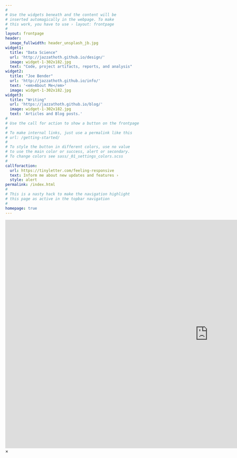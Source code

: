 ```yaml
---
#
# Use the widgets beneath and the content will be
# inserted automagically in the webpage. To make
# this work, you have to use › layout: frontpage
#
layout: frontpage
header:
  image_fullwidth: header_unsplash_jb.jpg
widget1:
  title: "Data Science"
  url: 'http://jazzathoth.github.io/design/'
  image: widget-1-302x182.jpg
  text: "Code, project artifacts, reports, and analysis"
widget2:
  title: "Joe Bender"
  url: 'http://jazzathoth.github.io/info/'
  text: '<em>About Me</em>'
  image: widget-1-302x182.jpg
widget3:
  title: "Writing"
  url: 'https://jazzathoth.github.io/blog/'
  image: widget-1-302x182.jpg
  text: 'Articles and Blog posts.'
#
# Use the call for action to show a button on the frontpage
#
# To make internal links, just use a permalink like this
# url: /getting-started/
#
# To style the button in different colors, use no value
# to use the main color or success, alert or secondary.
# To change colors see sass/_01_settings_colors.scss
#
callforaction:
  url: https://tinyletter.com/feeling-responsive
  text: Inform me about new updates and features ›
  style: alert
permalink: /index.html
#
# This is a nasty hack to make the navigation highlight
# this page as active in the topbar navigation
#
homepage: true
---
```


<div id="videoModal" class="reveal-modal large" data-reveal="">
  <div class="flex-video widescreen vimeo" style="display: block;">
    <iframe width="1280" height="720" src="https://www.youtube.com/embed/3b5zCFSmVvU" frameborder="0" allowfullscreen></iframe>
  </div>
  <a class="close-reveal-modal">&#215;</a>
</div>
